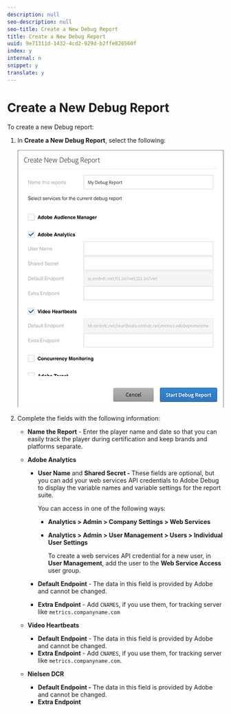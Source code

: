 ```yaml
---
description: null
seo-description: null
seo-title: Create a New Debug Report
title: Create a New Debug Report
uuid: 9e71311d-1432-4cd2-929d-b2ffe826560f
index: y
internal: n
snippet: y
translate: y
---
```


# Create a New Debug Report

To create a new Debug report:

1. In **Create a New Debug Report**, select the following:

   <a id="fig_DD6BC87024A2459E8DFBE76AC8AEBD21"></a>

   ![](assets/create-new-debug-report.png)

1. Complete the fields with the following information:

    * **Name the Report** - Enter the player name and date so that you can easily track the player during certification and keep brands and platforms separate. 
    * **Adobe Analytics**

        * **User Name** and **Shared Secret -** These fields are optional, but you can add your web services API credentials to Adobe Debug to display the variable names and variable settings for the report suite.         
        
          You can access in one of the following ways:

            * **Analytics > Admin > Company Settings > Web Services** 
            * **Analytics > Admin > User Management > Users > Individual User Settings** 
            
              To create a web services API credential for a new user, in **User Management**, add the user to the **Web Service Access** user group.

        * **Default Endpoint** - The data in this field is provided by Adobe and cannot be changed. 
        * **Extra Endpoint** - Add `CNAMES`, if you use them, for tracking server like `metrics.companyname.com`

    * **Video Heartbeats**

        * **Default Endpoint** - The data in this field is provided by Adobe and cannot be changed. 
        * **Extra Endpoint** - Add `CNAMES`, if you use them, for tracking server like `metrics.companyname.com`.

    * **Nielsen DCR**

        * **Default Endpoint -** The data in this field is provided by Adobe and cannot be changed. 
        * **Extra Endpoint**


